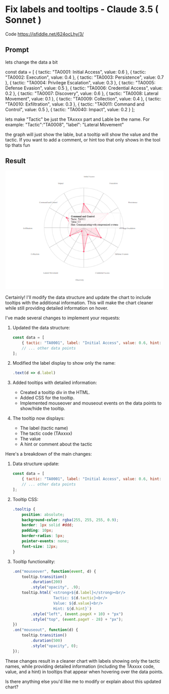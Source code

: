 # Fix labels and tooltips - Claude 3.5 ( Sonnet )

 
Code https://jsfiddle.net/624ocLhy/3/


## Prompt 

lets change the data a bit

const data = [ { tactic: "TA0001: Initial Access", value: 0.6 }, { tactic: "TA0002: Execution", value: 0.4 }, { tactic: "TA0003: Persistence", value: 0.7 }, { tactic: "TA0004: Privilege Escalation", value: 0.3 }, { tactic: "TA0005: Defense Evasion", value: 0.5 }, { tactic: "TA0006: Credential Access", value: 0.2 }, { tactic: "TA0007: Discovery", value: 0.6 }, { tactic: "TA0008: Lateral Movement", value: 0.1 }, { tactic: "TA0009: Collection", value: 0.4 }, { tactic: "TA0010: Exfiltration", value: 0.3 }, { tactic: "TA0011: Command and Control", value: 0.5 }, { tactic: "TA0040: Impact", value: 0.2 } ];

lets make "Tactic" be just the TAxxxx part and Lable be the name.  For example:  "Tactic":"TA0008", "label": "Lateral Movement"

the graph will just show the lable, but a tooltip will show the value and the tactic.  If you want to add a comment, or hint too that only shows in the tool tip thats fun
 
## Result

![Result](radar03.PNG)

Certainly! I'll modify the data structure and update the chart to include tooltips with the additional information. This will make the chart cleaner while still providing detailed information on hover.


 

I've made several changes to implement your requests:

1. Updated the data structure:
   ```javascript
   const data = [
       { tactic: "TA0001", label: "Initial Access", value: 0.6, hint: "The point of entry for an attack" },
       // ... other data points
   ];
   ```

2. Modified the label display to show only the name:
   ```javascript
   .text(d => d.label)
   ```

3. Added tooltips with detailed information:
   - Created a tooltip div in the HTML.
   - Added CSS for the tooltip.
   - Implemented mouseover and mouseout events on the data points to show/hide the tooltip.

4. The tooltip now displays:
   - The label (tactic name)
   - The tactic code (TAxxxx)
   - The value
   - A hint or comment about the tactic

Here's a breakdown of the main changes:

1. Data structure update:
   ```javascript
   const data = [
       { tactic: "TA0001", label: "Initial Access", value: 0.6, hint: "The point of entry for an attack" },
       // ... other data points
   ];
   ```

2. Tooltip CSS:
   ```css
   .tooltip {
       position: absolute;
       background-color: rgba(255, 255, 255, 0.9);
       border: 1px solid #ddd;
       padding: 10px;
       border-radius: 5px;
       pointer-events: none;
       font-size: 12px;
   }
   ```

3. Tooltip functionality:
   ```javascript
   .on("mouseover", function(event, d) {
       tooltip.transition()
           .duration(200)
           .style("opacity", .9);
       tooltip.html(`<strong>${d.label}</strong><br/>
                     Tactic: ${d.tactic}<br/>
                     Value: ${d.value}<br/>
                     Hint: ${d.hint}`)
           .style("left", (event.pageX + 10) + "px")
           .style("top", (event.pageY - 28) + "px");
   })
   .on("mouseout", function(d) {
       tooltip.transition()
           .duration(500)
           .style("opacity", 0);
   });
   ```

These changes result in a cleaner chart with labels showing only the tactic names, while providing detailed information (including the TAxxxx code, value, and a hint) in tooltips that appear when hovering over the data points.

Is there anything else you'd like me to modify or explain about this updated chart?